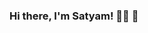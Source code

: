 ### Hi there, I'm Satyam! 👋🍓 🍫

<!--
**get-satyam/get-satyam** is a ✨ _special_ ✨ repository because its `README.md` (this file) appears on your GitHub profile.

I am an undergrad pursuing my Bachelors in technology. I have a strong affinity for stock market and it's fundamentals.
I have the ability to make quick decisions, use prioritization skills, and to concentrate on detailed information. I can apply these skills to new transactions and scenarios.

Apart from technical analysis I try my hand at web development. I also enjoy doing competetive programming. I look forward to use my technical skills and apply them in the real world model.

You can give a read to my blog on Decrypting CRYPTOCURRENCY

- 📫 How to reach me: ...
- 😄 Pronouns: ...
- ⚡ Fun fact: ...
-->
